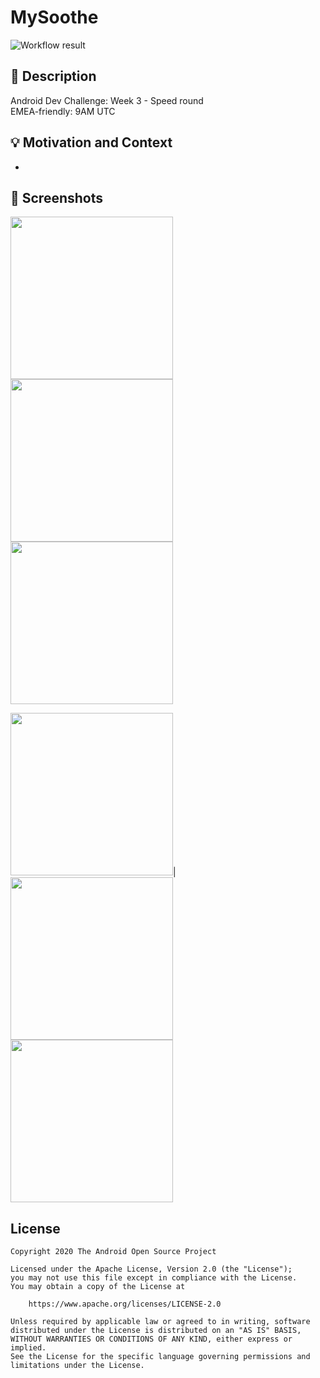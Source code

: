 # MySoothe
![Workflow result](https://github.com/QArtur99/MySoothe/workflows/Check/badge.svg)

## :scroll: Description
Android Dev Challenge: Week 3 - Speed round  
EMEA-friendly: 9AM UTC

## :bulb: Motivation and Context
-

## :camera_flash: Screenshots
<p float="left">
<img src="/results/screenshot_1.png" width="260">
<img src="/results/screenshot_2.png" width="260">
<img src="/results/screenshot_3.png" width="260">
</p>
<p float="left">
<img src="/results/screenshot_4.png" width="260">|
<img src="/results/screenshot_5.png" width="260">
<img src="/results/screenshot_6.png" width="260">
</p>

## License
```
Copyright 2020 The Android Open Source Project

Licensed under the Apache License, Version 2.0 (the "License");
you may not use this file except in compliance with the License.
You may obtain a copy of the License at

    https://www.apache.org/licenses/LICENSE-2.0

Unless required by applicable law or agreed to in writing, software
distributed under the License is distributed on an "AS IS" BASIS,
WITHOUT WARRANTIES OR CONDITIONS OF ANY KIND, either express or implied.
See the License for the specific language governing permissions and
limitations under the License.
```
